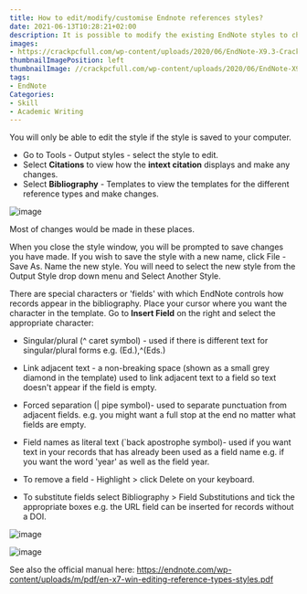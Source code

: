 ```yaml
---
title: How to edit/modify/customise Endnote references styles?
date: 2021-06-13T10:28:21+02:00
description: It is possible to modify the existing EndNote styles to change how the intext references and bibliography displays. You can also create a completely new style to meet your needs.
images:
- https://crackpcfull.com/wp-content/uploads/2020/06/EndNote-X9.3-Crack.jpg
thumbnailImagePosition: left
thumbnailImage: //crackpcfull.com/wp-content/uploads/2020/06/EndNote-X9.3-Crack.jpg
tags:
- EndNote
Categories:
- Skill
- Academic Writing
---
```


You will only be able to edit the style if the style is saved to your computer.

* Go to Tools - Output styles - select the style to edit.
* Select **Citations** to view how the **intext citation** displays and make any changes.
* Select **Bibliography** - Templates to view the templates for the different reference types and make changes.

![image](https://user-images.githubusercontent.com/65668613/121800623-56683380-cc33-11eb-88ef-b97a3d956e61.png)

Most of changes would be made in these places.

When you close the style window, you will be prompted to save changes you have made. If you wish to save the style with a new name, click File - Save As. Name the new style.  You will need to select the new style from the Output Style drop down menu and Select Another Style.

There are special characters or 'fields' with which EndNote controls how records appear in the bibliography. Place your cursor where you want the character in the template. Go to **Insert Field** on the right and select the appropriate character:

* Singular/plural (^ caret symbol) - used if there is different text for singular/plural forms e.g. (Ed.),^(Eds.)

* Link adjacent text - a non-breaking space (shown as a small grey diamond in the template) used to link adjacent text to a field so text doesn't appear if the field is empty.

* Forced separation (| pipe symbol)- used to separate punctuation from adjacent fields. e.g. you might want a full stop at the end no matter what fields are empty.

* Field names as literal text (`back apostrophe symbol)- used if you want text in your records that has already been used as a field name e.g. if you want the word 'year' as well as the field year.

* To remove a field - Highlight > click Delete on your keyboard.

* To substitute fields select Bibliography > Field Substitutions and tick the appropriate boxes e.g. the URL field can be inserted for records without a DOI.

![image](https://user-images.githubusercontent.com/65668613/121801748-3176bf00-cc39-11eb-9835-32370f82aab1.png)

![image](https://user-images.githubusercontent.com/65668613/121801759-40f60800-cc39-11eb-862a-f50f85e5578f.png)

See also the official manual here:
https://endnote.com/wp-content/uploads/m/pdf/en-x7-win-editing-reference-types-styles.pdf
